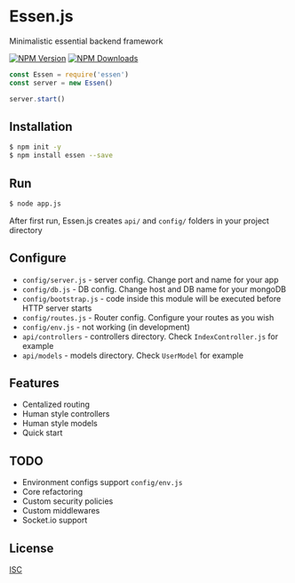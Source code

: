 # Essen.js
Minimalistic essential backend framework

[![NPM Version][npm-image]][npm-url]
[![NPM Downloads][downloads-image]][downloads-url]

```javascript
const Essen = require('essen')
const server = new Essen()

server.start()
```

## Installation

```bash
$ npm init -y
$ npm install essen --save
```

## Run
```bash
$ node app.js
```
After first run, Essen.js creates `api/` and `config/` folders in your
project directory

## Configure
  * `config/server.js` - server config. Change port and name for your app  
  * `config/db.js` - DB config. Change host and DB name for your mongoDB  
  * `config/bootstrap.js` - code inside this module will be executed before HTTP server starts  
  * `config/routes.js` - Router config. Configure your routes as you wish  
  * `config/env.js` - not working (in development)
  * `api/controllers` - controllers directory. Check `IndexController.js` for example  
  * `api/models` - models directory. Check `UserModel` for example

## Features
  * Centalized routing
  * Human style controllers
  * Human style models
  * Quick start

## TODO
  * Environment configs support `config/env.js`
  * Core refactoring
  * Custom security policies
  * Custom middlewares
  * Socket.io support

## License
  [ISC](LICENSE)

[npm-image]: https://img.shields.io/npm/v/essen.svg
[npm-url]: https://npmjs.org/package/essen
[downloads-image]: https://img.shields.io/npm/dm/essen.svg
[downloads-url]: https://npmjs.org/package/essen
